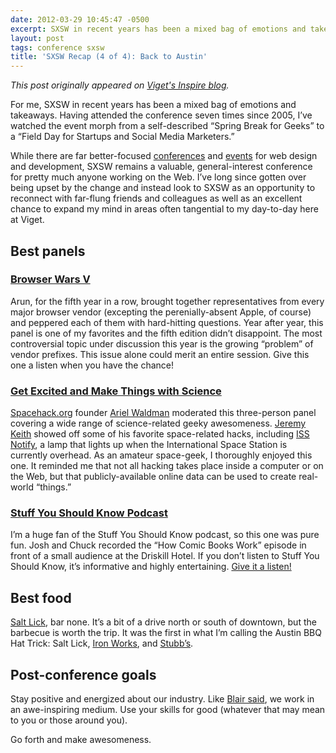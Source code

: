 ```yaml
---
date: 2012-03-29 10:45:47 -0500
excerpt: SXSW in recent years has been a mixed bag of emotions and takeaways.
layout: post
tags: conference sxsw
title: 'SXSW Recap (4 of 4): Back to Austin'
---
```


_This post originally appeared on [Viget's Inspire blog](http://viget.com/inspire/sxsw-recap-4-of-4)._

For me, SXSW in recent years has been a mixed bag of emotions and takeaways. Having attended the conference seven times since 2005, I’ve watched the event morph from a self-described “Spring Break for Geeks” to a “Field Day for Startups and Social Media Marketers.”

While there are far better-focused [conferences](http://aneventapart.com/) and [events](http://refresh-dc.org/) for web design and development, SXSW remains a valuable, general-interest conference for pretty much anyone working on the Web. I’ve long since gotten over being upset by the change and instead look to SXSW as an opportunity to reconnect with far-flung friends and colleagues as well as an excellent chance to expand my mind in areas often tangential to my day-to-day here at Viget.


## Best panels

### [Browser Wars V](http://schedule.sxsw.com/2012/events/event_IAP12185)

Arun, for the fifth year in a row, brought together representatives from every major browser vendor (excepting the perenially-absent Apple, of course) and peppered each of them with hard-hitting questions. Year after year, this panel is one of my favorites and the fifth edition didn’t disappoint. The most controversial topic under discussion this year is the growing “problem” of vendor prefixes. This issue alone could merit an entire session. Give this one a listen when you have the chance!

### [Get Excited and Make Things with Science](http://schedule.sxsw.com/2012/events/event_IAP10977)

[Spacehack.org](http://spacehack.org/) founder [Ariel Waldman](http://arielwaldman.com/) moderated this three-person panel covering a wide range of science-related geeky awesomeness. [Jeremy Keith](http://adactio.com/) showed off some of his favorite space-related hacks, including [ISS Notify](http://mechanicalintegrator.com/2011/iss-notify/), a lamp that lights up when the International Space Station is currently overhead. As an amateur space-geek, I thoroughly enjoyed this one. It reminded me that not all hacking takes place inside a computer or on the Web, but that publicly-available online data can be used to create real-world “things.”

### [Stuff You Should Know Podcast](http://schedule.sxsw.com/2012/events/event_IAP100575)

I’m a huge fan of the Stuff You Should Know podcast, so this one was pure fun. Josh and Chuck recorded the “How Comic Books Work” episode in front of a small audience at the Driskill Hotel. If you don’t listen to Stuff You Should Know, it’s informative and highly entertaining. [Give it a listen!](http://itunes.apple.com/us/podcast/stuff-you-should-know/id278981407)


## Best food

[Salt Lick](http://saltlickbbq.com/), bar none. It’s a bit of a drive north or south of downtown, but the barbecue is worth the trip. It was the first in what I’m calling the Austin BBQ Hat Trick: Salt Lick, [Iron Works](http://www.ironworksbbq.com/), and [Stubb’s](http://stubbsaustin.com/).


## Post-conference goals

Stay positive and energized about our industry. Like [Blair said](http://viget.com/inspire/sxsw-recap-3-of-4), we work in an awe-inspiring medium. Use your skills for good (whatever that may mean to you or those around you).

Go forth and make awesomeness.